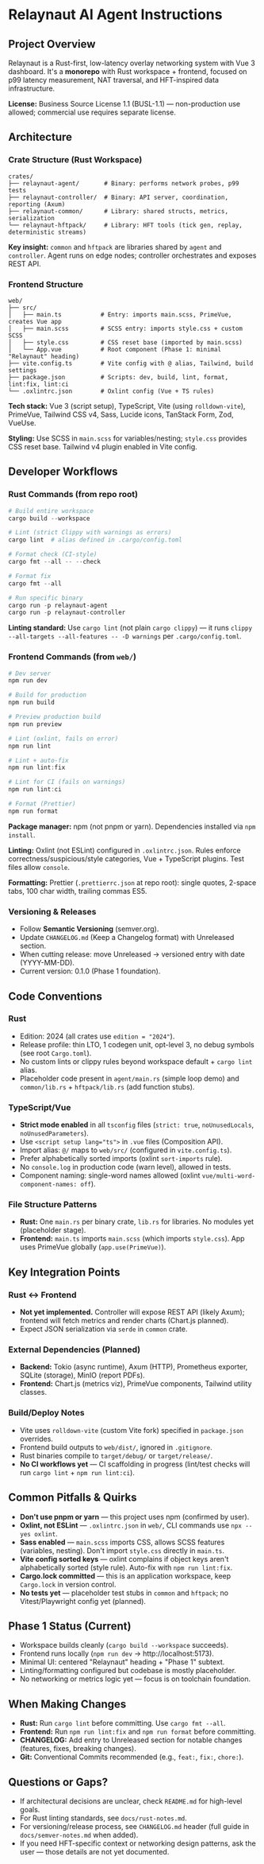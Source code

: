 # Relaynaut AI Agent Instructions

## Project Overview

Relaynaut is a Rust-first, low-latency overlay networking system with Vue 3 dashboard. It's a **monorepo** with Rust workspace + frontend, focused on p99 latency measurement, NAT traversal, and HFT-inspired data infrastructure.

**License:** Business Source License 1.1 (BUSL-1.1) — non-production use allowed; commercial use requires separate license.

## Architecture

### Crate Structure (Rust Workspace)

```
crates/
├── relaynaut-agent/       # Binary: performs network probes, p99 tests
├── relaynaut-controller/  # Binary: API server, coordination, reporting (Axum)
├── relaynaut-common/      # Library: shared structs, metrics, serialization
└── relaynaut-hftpack/     # Library: HFT tools (tick gen, replay, deterministic streams)
```

**Key insight:** `common` and `hftpack` are libraries shared by `agent` and `controller`. Agent runs on edge nodes; controller orchestrates and exposes REST API.

### Frontend Structure

```
web/
├── src/
│   ├── main.ts           # Entry: imports main.scss, PrimeVue, creates Vue app
│   ├── main.scss         # SCSS entry: imports style.css + custom SCSS
│   ├── style.css         # CSS reset base (imported by main.scss)
│   └── App.vue           # Root component (Phase 1: minimal "Relaynaut" heading)
├── vite.config.ts        # Vite config with @ alias, Tailwind, build settings
├── package.json          # Scripts: dev, build, lint, format, lint:fix, lint:ci
└── .oxlintrc.json        # Oxlint config (Vue + TS rules)
```

**Tech stack:** Vue 3 (script setup), TypeScript, Vite (using `rolldown-vite`), PrimeVue, Tailwind CSS v4, Sass, Lucide icons, TanStack Form, Zod, VueUse.

**Styling:** Use SCSS in `main.scss` for variables/nesting; `style.css` provides CSS reset base. Tailwind v4 plugin enabled in Vite config.

## Developer Workflows

### Rust Commands (from repo root)

```powershell
# Build entire workspace
cargo build --workspace

# Lint (strict Clippy with warnings as errors)
cargo lint  # alias defined in .cargo/config.toml

# Format check (CI-style)
cargo fmt --all -- --check

# Format fix
cargo fmt --all

# Run specific binary
cargo run -p relaynaut-agent
cargo run -p relaynaut-controller
```

**Linting standard:** Use `cargo lint` (not plain `cargo clippy`) — it runs `clippy --all-targets --all-features -- -D warnings` per `.cargo/config.toml`.

### Frontend Commands (from `web/`)

```powershell
# Dev server
npm run dev

# Build for production
npm run build

# Preview production build
npm run preview

# Lint (oxlint, fails on error)
npm run lint

# Lint + auto-fix
npm run lint:fix

# Lint for CI (fails on warnings)
npm run lint:ci

# Format (Prettier)
npm run format
```

**Package manager:** npm (not pnpm or yarn). Dependencies installed via `npm install`.

**Linting:** Oxlint (not ESLint) configured in `.oxlintrc.json`. Rules enforce correctness/suspicious/style categories, Vue + TypeScript plugins. Test files allow `console`.

**Formatting:** Prettier (`.prettierrc.json` at repo root): single quotes, 2-space tabs, 100 char width, trailing commas ES5.

### Versioning & Releases

- Follow **Semantic Versioning** (semver.org).
- Update `CHANGELOG.md` (Keep a Changelog format) with Unreleased section.
- When cutting release: move Unreleased → versioned entry with date (YYYY-MM-DD).
- Current version: 0.1.0 (Phase 1 foundation).

## Code Conventions

### Rust

- Edition: 2024 (all crates use `edition = "2024"`).
- Release profile: thin LTO, 1 codegen unit, opt-level 3, no debug symbols (see root `Cargo.toml`).
- No custom lints or clippy rules beyond workspace default + `cargo lint` alias.
- Placeholder code present in `agent/main.rs` (simple loop demo) and `common/lib.rs` + `hftpack/lib.rs` (add function stubs).

### TypeScript/Vue

- **Strict mode enabled** in all `tsconfig` files (`strict: true`, `noUnusedLocals`, `noUnusedParameters`).
- Use `<script setup lang="ts">` in `.vue` files (Composition API).
- Import alias: `@/` maps to `web/src/` (configured in `vite.config.ts`).
- Prefer alphabetically sorted imports (oxlint `sort-imports` rule).
- No `console.log` in production code (warn level), allowed in tests.
- Component naming: single-word names allowed (oxlint `vue/multi-word-component-names: off`).

### File Structure Patterns

- **Rust:** One `main.rs` per binary crate, `lib.rs` for libraries. No modules yet (placeholder stage).
- **Frontend:** `main.ts` imports `main.scss` (which imports `style.css`). App uses PrimeVue globally (`app.use(PrimeVue)`).

## Key Integration Points

### Rust ↔ Frontend

- **Not yet implemented.** Controller will expose REST API (likely Axum); frontend will fetch metrics and render charts (Chart.js planned).
- Expect JSON serialization via `serde` in `common` crate.

### External Dependencies (Planned)

- **Backend:** Tokio (async runtime), Axum (HTTP), Prometheus exporter, SQLite (storage), MinIO (report PDFs).
- **Frontend:** Chart.js (metrics viz), PrimeVue components, Tailwind utility classes.

### Build/Deploy Notes

- Vite uses `rolldown-vite` (custom Vite fork) specified in `package.json` overrides.
- Frontend build outputs to `web/dist/`, ignored in `.gitignore`.
- Rust binaries compile to `target/debug/` or `target/release/`.
- **No CI workflows yet** — CI scaffolding in progress (lint/test checks will run `cargo lint` + `npm run lint:ci`).

## Common Pitfalls & Quirks

- **Don't use pnpm or yarn** — this project uses npm (confirmed by user).
- **Oxlint, not ESLint** — `.oxlintrc.json` in `web/`, CLI commands use `npx --yes oxlint`.
- **Sass enabled** — `main.scss` imports CSS, allows SCSS features (variables, nesting). Don't import `style.css` directly in `main.ts`.
- **Vite config sorted keys** — oxlint complains if object keys aren't alphabetically sorted (style rule). Auto-fix with `npm run lint:fix`.
- **Cargo.lock committed** — this is an application workspace, keep `Cargo.lock` in version control.
- **No tests yet** — placeholder test stubs in `common` and `hftpack`; no Vitest/Playwright config yet (planned).

## Phase 1 Status (Current)

- Workspace builds cleanly (`cargo build --workspace` succeeds).
- Frontend runs locally (`npm run dev` → http://localhost:5173).
- Minimal UI: centered "Relaynaut" heading + "Phase 1" subtext.
- Linting/formatting configured but codebase is mostly placeholder.
- No networking or metrics logic yet — focus is on toolchain foundation.

## When Making Changes

- **Rust:** Run `cargo lint` before committing. Use `cargo fmt --all`.
- **Frontend:** Run `npm run lint:fix` and `npm run format` before committing.
- **CHANGELOG:** Add entry to Unreleased section for notable changes (features, fixes, breaking changes).
- **Git:** Conventional Commits recommended (e.g., `feat:`, `fix:`, `chore:`).

## Questions or Gaps?

- If architectural decisions are unclear, check `README.md` for high-level goals.
- For Rust linting standards, see `docs/rust-notes.md`.
- For versioning/release process, see `CHANGELOG.md` header (full guide in `docs/semver-notes.md` when added).
- If you need HFT-specific context or networking design patterns, ask the user — those details are not yet documented.
